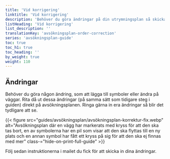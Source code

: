 ```yaml
---
title: 'Vid korrigering'
linktitle: 'Vid korrigering'
description: 'Behöver du göra ändringar på din utrymningsplan så skickar du in en korrektur med ändringarna till mailadressen i order mailet du fick'
listHeading: 'Vid korrigering'
list_description: ''
translationKey: 'avsökningsplan-order-correction'
series: 'avsökningsplan-guide'
toc: true
toc_h1: true
toc_heading: ''
by_weight: true
weight: 110
---
```


## Ändringar
Behöver du göra någon ändring, som att lägga till symboler eller ändra på väggar. Rita då ut dessa ändringar (på samma sätt som tidigare steg i guiden) direkt på avsökningsplanen. Ringa gärna in era ändringar så blir det tydligare att se.

{{< figure src="guides/avsökningsplan/avsökningsplan-korrektur-fix.webp" alt="Avsökningsplan där en vägg har markerats med kryss för att den ska tas bort, en av symbolerna har en pil som visar att den ska flyttas till en ny plats och en annan symbol har fått ett kryss på sig för att den ska ej finnas med mer" class-="hide-on-print-full-guide"  >}}

Följ sedan instruktionerna i mailet du fick för att skicka in dina ändringar.
